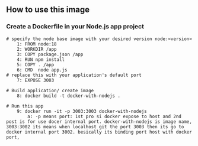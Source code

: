 ## How to use this image

### Create a Dockerfile in your Node.js app project

    # specify the node base image with your desired version node:<version>
        1: FROM node:18
        2: WORKDIR /app
        3: COPY package.json /app
        4: RUN npm install
        5: COPY . /app
        6: CMD  node app.js 
    # replace this with your application's default port
        7: EXPOSE 3003
        
    # Build application/ create image
        8: docker build -t docker-with-nodejs .

    # Run this app 
        9: docker run -it -p 3003:3003 docker-with-nodejs
            a: -p means port: 1st pro si docker expose to host and 2nd post is for use docer internal port. docker-with-nodejs is image name, 3003:3002 its means when localhost git the port 3003 then its go to docker internal port 3002. besically its binding port host with docker port,